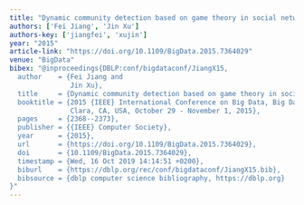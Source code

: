 ```yaml
---
title: "Dynamic community detection based on game theory in social networks"
authors: ['Fei Jiang', 'Jin Xu']
authors-key: ['jiangfei', 'xujin']
year: "2015"
article-link: "https://doi.org/10.1109/BigData.2015.7364029"
venue: "BigData"
bibex: "@inproceedings{DBLP:conf/bigdataconf/JiangX15,
  author    = {Fei Jiang and
               Jin Xu},
  title     = {Dynamic community detection based on game theory in social networks},
  booktitle = {2015 {IEEE} International Conference on Big Data, Big Data 2015, Santa
               Clara, CA, USA, October 29 - November 1, 2015},
  pages     = {2368--2373},
  publisher = {{IEEE} Computer Society},
  year      = {2015},
  url       = {https://doi.org/10.1109/BigData.2015.7364029},
  doi       = {10.1109/BigData.2015.7364029},
  timestamp = {Wed, 16 Oct 2019 14:14:51 +0200},
  biburl    = {https://dblp.org/rec/conf/bigdataconf/JiangX15.bib},
  bibsource = {dblp computer science bibliography, https://dblp.org}
}"
---
```

